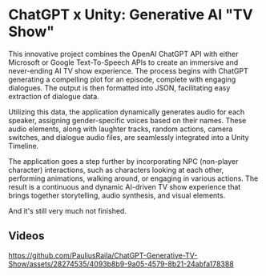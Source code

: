 # ChatGPT x Unity: Generative AI "TV Show"
This innovative project combines the OpenAI ChatGPT API with either Microsoft or Google Text-To-Speech APIs to create an immersive and never-ending AI TV show experience. The process begins with ChatGPT generating a compelling plot for an episode, complete with engaging dialogues. The output is then formatted into JSON, facilitating easy extraction of dialogue data.

Utilizing this data, the application dynamically generates audio for each speaker, assigning gender-specific voices based on their names. These audio elements, along with laughter tracks, random actions, camera switches, and dialogue audio files, are seamlessly integrated into a Unity Timeline.

The application goes a step further by incorporating NPC (non-player character) interactions, such as characters looking at each other, performing animations, walking around, or engaging in various actions. The result is a continuous and dynamic AI-driven TV show experience that brings together storytelling, audio synthesis, and visual elements.

And it's still very much not finished.

## Videos
https://github.com/PauliusRaila/ChatGPT-Generative-TV-Show/assets/28274535/4093b8b9-9a05-4579-8b21-24abfa178388


